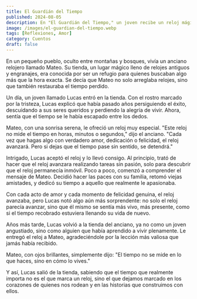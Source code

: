 ```yaml
---
title: El Guardián del Tiempo
published: 2024-08-05
description: En "El Guardián del Tiempo," un joven recibe un reloj mágico de un anciano relojero y descubre que el verdadero valor del tiempo está en cómo lo vivimos, no en cómo lo medimos. Un cuento inspirador sobre aprovechar cada momento con amor y propósito.
image: /images/el-guardian-del-tiempo.webp
tags: [Reflexiones, Amor]
category: Cuentos
draft: false 
---
```



En un pequeño pueblo, oculto entre montañas y bosques, vivía un anciano relojero llamado Mateo. Su tienda, un lugar mágico lleno de relojes antiguos y engranajes, era conocida por ser un refugio para quienes buscaban algo más que la hora exacta. Se decía que Mateo no solo arreglaba relojes, sino que también restauraba el tiempo perdido.

Un día, un joven llamado Lucas entró en la tienda. Con el rostro marcado por la tristeza, Lucas explicó que había pasado años persiguiendo el éxito, descuidando a sus seres queridos y perdiendo la alegría de vivir. Ahora, sentía que el tiempo se le había escapado entre los dedos.

Mateo, con una sonrisa serena, le ofreció un reloj muy especial. "Este reloj no mide el tiempo en horas, minutos o segundos," dijo el anciano. "Cada vez que hagas algo con verdadero amor, dedicación o felicidad, el reloj avanzará. Pero si dejas que el tiempo pase sin sentido, se detendrá."

Intrigado, Lucas aceptó el reloj y lo llevó consigo. Al principio, trató de hacer que el reloj avanzara realizando tareas sin pasión, solo para descubrir que el reloj permanecía inmóvil. Poco a poco, comenzó a comprender el mensaje de Mateo. Decidió hacer las paces con su familia, retomó viejas amistades, y dedicó su tiempo a aquello que realmente le apasionaba.

Con cada acto de amor y cada momento de felicidad genuina, el reloj avanzaba, pero Lucas notó algo aún más sorprendente: no solo el reloj parecía avanzar, sino que él mismo se sentía más vivo, más presente, como si el tiempo recobrado estuviera llenando su vida de nuevo.

Años más tarde, Lucas volvió a la tienda del anciano, ya no como un joven angustiado, sino como alguien que había aprendido a vivir plenamente. Le entregó el reloj a Mateo, agradeciéndole por la lección más valiosa que jamás había recibido.

Mateo, con ojos brillantes, simplemente dijo: "El tiempo no se mide en lo que haces, sino en cómo lo vives."

Y así, Lucas salió de la tienda, sabiendo que el tiempo que realmente importa no es el que marca un reloj, sino el que dejamos marcado en los corazones de quienes nos rodean y en las historias que construimos con ellos.
